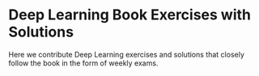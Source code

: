 # Deep Learning Book Exercises with Solutions
Here we contribute Deep Learning exercises and solutions that closely follow the book in the form of weekly exams.
